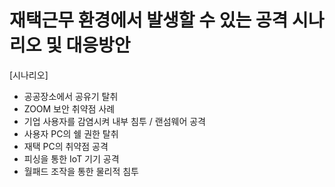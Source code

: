 # 재택근무 환경에서 발생할 수 있는 공격 시나리오 및 대응방안

[시나리오]
- 공공장소에서 공유기 탈취
- ZOOM 보안 취약점 사례
- 기업 사용자를 감염시켜 내부 침투 / 랜섬웨어 공격
- 사용자 PC의 쉘 권한 탈취
- 재택 PC의 취약점 공격
- 피싱을 통한 IoT 기기 공격
- 월패드 조작을 통한 물리적 침투
